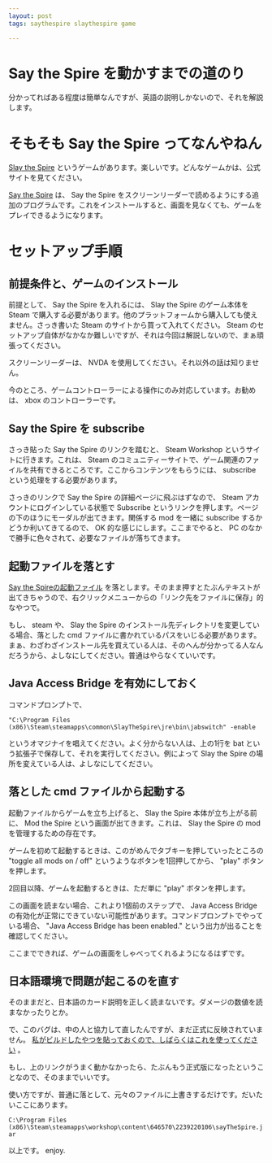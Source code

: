```yaml
---
layout: post
tags: saythespire slaythespire game

---
```


# Say the Spire を動かすまでの道のり
分かってればある程度は簡単なんですが、英語の説明しかないので、それを解説します。

# そもそも Say the Spire ってなんやねん

[Slay the Spire](https://store.steampowered.com/app/646570/Slay_the_Spire/?l=japanese) というゲームがあります。楽しいです。どんなゲームかは、公式サイトを見てください。

[Say the Spire](https://steamcommunity.com/sharedfiles/filedetails/?id=2239220106) は、 Say the Spire をスクリーンリーダーで読めるようにする追加のプログラムです。これをインストールすると、画面を見なくても、ゲームをプレイできるようになります。

# セットアップ手順

## 前提条件と、ゲームのインストール

前提として、 Say the Spire を入れるには、 Slay the Spire のゲーム本体を Steam で購入する必要があります。他のプラットフォームから購入しても使えません。さっき書いた Steam のサイトから買って入れてください。 Steam のセットアップ自体がなかなか難しいですが、それは今回は解説しないので、まぁ頑張ってください。

スクリーンリーダーは、 NVDA を使用してください。それ以外の話は知りません。

今のところ、ゲームコントローラーによる操作にのみ対応しています。お勧めは、 xbox のコントローラーです。

## Say the Spire を subscribe

さっき貼った Say the Spire のリンクを踏むと、 Steam Workshop というサイトに行きます。これは、 Steam のコミュニティーサイトで、ゲーム関連のファイルを共有できるところです。ここからコンテンツをもらうには、 subscribe という処理をする必要があります。

さっきのリンクで Say the Spire の詳細ページに飛ぶはずなので、 Steam アカウントにログインしている状態で Subscribe というリンクを押します。ページの下のほうにモーダルが出てきます。関係する mod を一緒に subscribe するかどうか利いてきてるので、 OK 的な感じにします。ここまでやると、 PC のなかで勝手に色々されて、必要なファイルが落ちてきます。

## 起動ファイルを落とす

[Say the Spireの起動ファイル](https://raw.githubusercontent.com/bradjrenshaw/say-the-spire/master/scripts/mts_steam.cmd) を落とします。そのまま押すとたぶんテキストが出てきちゃうので、右クリックメニューからの「リンク先をファイルに保存」的なやつで。

もし、 steam や、 Slay the Spire のインストール先ディレクトリを変更している場合、落とした cmd ファイルに書かれているパスをいじる必要があります。まぁ、わざわざインストール先を買えている人は、そのへんが分かってる人なんだろうから、よしなにしてください。普通はやらなくていいです。

## Java Access Bridge を有効にしておく

コマンドプロンプトで、

```
"C:\Program Files (x86)\Steam\steamapps\common\SlayTheSpire\jre\bin\jabswitch" -enable
```

というオマジナイを唱えてください。よく分からない人は、上の1行を bat という拡張子で保存して、それを実行してください。例によって Slay the Spire の場所を変えている人は、よしなにしてください。

## 落とした cmd ファイルから起動する

起動ファイルからゲームを立ち上げると、 Slay the Spire 本体が立ち上がる前に、 Mod the Spire という画面が出てきます。これは、 Slay the Spire の mod を管理するための存在です。

ゲームを初めて起動するときは、このがめんでタブキーを押していったところの "toggle all mods on / off" というようなボタンを1回押してから、 "play" ボタンを押します。

2回目以降、ゲームを起動するときは、ただ単に "play" ボタンを押します。

この画面を読まない場合、これより1個前のステップで、 Java Access Bridge の有効化が正常にできていない可能性があります。コマンドプロンプトでやっている場合、 "Java Access Bridge has been enabled." という出力が出ることを確認してください。

ここまでできれば、ゲームの画面をしゃべってくれるようになるはずです。

## 日本語環境で問題が起こるのを直す

そのままだと、日本語のカード説明を正しく読まないです。ダメージの数値を読まなかったりとか。

で、このバグは、中の人と協力して直したんですが、まだ正式に反映されていません。 [私がビルドしたやつを貼っておくので、しばらくはこれを使ってください](https://www.nyanchangames.com/yncat_github_io/sayTheSpire.jar) 。

もし、上のリンクがうまく動かなかったら、たぶんもう正式版になったということなので、そのままでいいです。

使い方ですが、普通に落として、元々のファイルに上書きするだけです。だいたいここにあります。

`C:\Program Files (x86)\Steam\steamapps\workshop\content\646570\2239220106\sayTheSpire.jar`

以上です。 enjoy.
